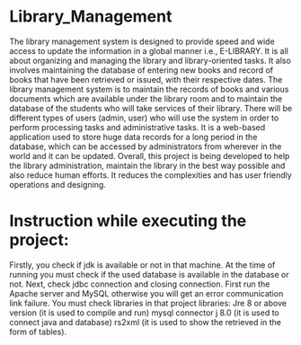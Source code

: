 # Library_Management
 The library management system is designed to provide speed and wide access to update the information in a global manner i.e., E-LIBRARY. It is all about organizing and managing the library and library-oriented tasks. It also involves maintaining the database of entering new books and record of books that have been retrieved or issued, with their respective dates.
The library management system is to maintain the records of books and various documents which are available under the library room and to maintain the database of the students who will take services of their library. There will be different types of users (admin, user) who will use the system in order to perform processing tasks and administrative tasks. It is a web-based application used to store huge data records for a long period in the database, which can be accessed by administrators from wherever in the world and it can be updated.
Overall, this project is being developed to help the library administration, maintain the library in the best way possible and also reduce human efforts. It reduces the complexities and has user friendly operations and designing.

# Instruction while executing the project:
Firstly, you check if jdk is available or not in that machine. 
At the time of running you must check if the used database is available in the database or not.
Next, check jdbc connection and closing connection.
First run the Apache server and MySQL otherwise you will get an error communication link failure.
You must check libraries in that project libraries:
Jre 8 or above version (it is used to compile and run)
mysql connector j 8.0 (it is used to connect java and database)
rs2xml (it is used to show the retrieved in the form of tables).
